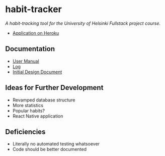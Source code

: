 # habit-tracker

*A habit-tracking tool for the University of Helsinki Fullstack project course.*

- [Application on Heroku](https://nameless-brushlands-80978.herokuapp.com/)

## Documentation

- [User Manual](https://github.com/otsha/habit-tracker/blob/master/documentation/usermanual.md)
- [Log](https://github.com/otsha/habit-tracker/blob/master/documentation/log.md)
- [Initial Design Document](https://github.com/otsha/habit-tracker/blob/master/documentation/design.md)

## Ideas for Further Development

- Revamped database structure
- More statistics
- Popular habits?
- React Native application

## Deficiencies

- Literally no automated testing whatsoever
- Code should be better documented
